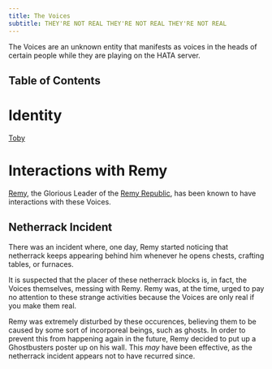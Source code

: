 ```yaml
---
title: The Voices
subtitle: THEY'RE NOT REAL THEY'RE NOT REAL THEY'RE NOT REAL
---
```


The Voices are an unknown entity that manifests as voices in the
heads of certain people while they are playing on the HATA server.

## Table of Contents

# Identity
[Toby](./toby)

# Interactions with Remy
[Remy](./remy), the Glorious Leader of the [Remy Republic](./remy_republic),
has been known to have interactions with these Voices.

## Netherrack Incident
There was an incident where, one day, Remy started noticing that netherrack
keeps appearing behind him whenever he opens chests, crafting tables, or
furnaces.

It is suspected that the placer of these netherrack blocks is, in fact, the
Voices themselves, messing with Remy. Remy was, at the time, urged to pay
no attention to these strange activities because the Voices are only real
if you make them real.

Remy was extremely disturbed by these occurences, believing them to be
caused by some sort of incorporeal beings, such as ghosts. In order to
prevent this from happening again in the future, Remy decided to put up a
Ghostbusters poster up on his wall. This *may* have been effective, as the
netherrack incident appears not to have recurred since.